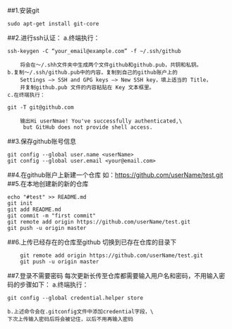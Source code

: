 ##1.安装git
```shell
sudo apt-get install git-core
```

##2.进行ssh认证：
	a.终端执行：
```shell
ssh-keygen -C “your_email@example.com” -f ~/.ssh/github
```
		将会在～/.shh文件夹中生成两个文件github和github.pub，共钥和私钥。
	b.复制～/.ssh/github.pub中的内容，复制到自己的github账户上的
		Settings –> SSH and GPG keys –> New SSH key，填上适当的 Title，
		并复制github.pub 文件的内容粘贴在 Key 文本框里。
	c.在终端执行：
```shell
git -T git@github.com
```
		输出Hi userNmae! You've successfully authenticated,\
		 but GitHub does not provide shell access.

##3.保存github账号信息
```shell
git config --global user.name <userName>
git config --global user.email <your@email.com>
```
##4.在github账户上新建一个仓库
	如：https://github.com/userName/test.git
##5.在本地创建新的新的仓库
```shell
echo "#test" >> README.md
git init
git add README.md
git commit -m "first commit"
git remote add origin https://github.com/userName/test.git
git push -u origin master
```
##6.上传已经存在的仓库至github
 	切换到已存在仓库的目录下
```shell
	git remote add origin https://github.com/userName/test.git
	git push -u origin master
```

##7.登录不需要密码
	每次更新长传至仓库都需要输入用户名和密码，不用输入密码的步骤如下：
	a.终端执行：
```shell
git config --global credential.helper store
```
	b.上述命令会在.gitconfig文件中添加credential字段，\
	下次上传输入密码后将会被记住，以后不用再输入密码
